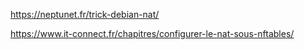 https://neptunet.fr/trick-debian-nat/

https://www.it-connect.fr/chapitres/configurer-le-nat-sous-nftables/